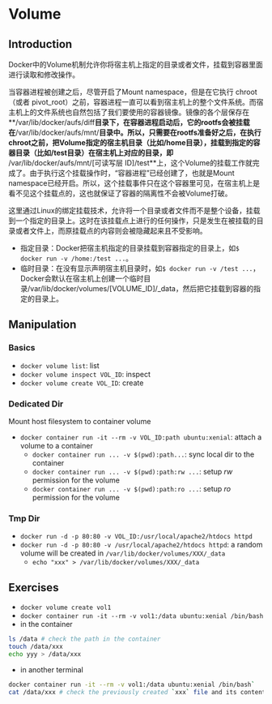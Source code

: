 # Volume
## Introduction

Docker中的Volume机制允许你将宿主机上指定的目录或者文件，挂载到容器里面进行读取和修改操作。

当容器进程被创建之后，尽管开启了Mount namespace，但是在它执行 chroot（或者 pivot_root）之前，容器进程一直可以看到宿主机上的整个文件系统。而宿主机上的文件系统也自然包括了我们要使用的容器镜像。镜像的各个层保存在**/var/lib/docker/aufs/diff**目录下，在容器进程启动后，它的rootfs会被挂载在**/var/lib/docker/aufs/mnt/**目录中。所以，只需要在rootfs准备好之后，在执行chroot之前，把Volume指定的宿主机目录（比如/home目录），挂载到指定的容器目录（比如/test目录）在宿主机上对应的目录，即** /var/lib/docker/aufs/mnt/[可读写层 ID]/test**上，这个Volume的挂载工作就完成了。由于执行这个挂载操作时，“容器进程”已经创建了，也就是Mount namespace已经开启。所以，这个挂载事件只在这个容器里可见，在宿主机上是看不见这个挂载点的，这也就保证了容器的隔离性不会被Volume打破。

这里通过Linux的绑定挂载技术，允许将一个目录或者文件而不是整个设备，挂载到一个指定的目录上。这时在该挂载点上进行的任何操作，只是发生在被挂载的目录或者文件上，而原挂载点的内容则会被隐藏起来且不受影响。

- 指定目录：Docker把宿主机指定的目录挂载到容器指定的目录上，如``$ docker run -v /home:/test ...``。
- 临时目录：在没有显示声明宿主机目录时，如``$ docker run -v /test ...``，Docker会默认在宿主机上创建一个临时目录/var/lib/docker/volumes/[VOLUME_ID]/_data，然后把它挂载到容器的指定的目录上。


## Manipulation

### Basics

- `docker volume list`: list
- `docker volume inspect VOL_ID`: inspect
- `docker volume create VOL_ID`: create

### Dedicated Dir
Mount host filesystem to container volume
- `docker container run -it --rm -v VOL_ID:path ubuntu:xenial`: attach a volume to a container
  - `docker container run ... -v $(pwd):path...`: sync local dir to the container
  - `docker container run ... -v $(pwd):path:rw ...`: setup *rw* permission for the volume
  - `docker container run ... -v $(pwd):path:ro ...`: setup *ro* permission for the volume

### Tmp Dir
- `docker run -d -p 80:80 -v VOL_ID:/usr/local/apache2/htdocs httpd`
- `docker run -d -p 80:80 -v /usr/local/apache2/htdocs httpd`: a random volume will be created in `/var/lib/docker/volumes/XXX/_data`
  - `echo "xxx" > /var/lib/docker/volumes/XXX/_data`

<!-- ## Volume Container
- `docker create --name vc_data -v ~/xxx:/usr/local/apache2/htdocs busybox`
- `docker run --name web1 -d -p 80 --volume-from vc_data httpd`: separate container from host
-->


## Exercises
- `docker volume create vol1`
- `docker container run -it --rm -v vol1:/data ubuntu:xenial /bin/bash`
- in the container
```bash
ls /data # check the path in the container
touch /data/xxx
echo yyy > /data/xxx
```

- in another terminal
```bash
docker container run -it --rm -v vol1:/data ubuntu:xenial /bin/bash`
cat /data/xxx # check the previously created `xxx` file and its content
```
